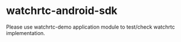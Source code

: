# watchrtc-android-sdk

Please use watchrtc-demo application module to test/check watchrtc implementation.
